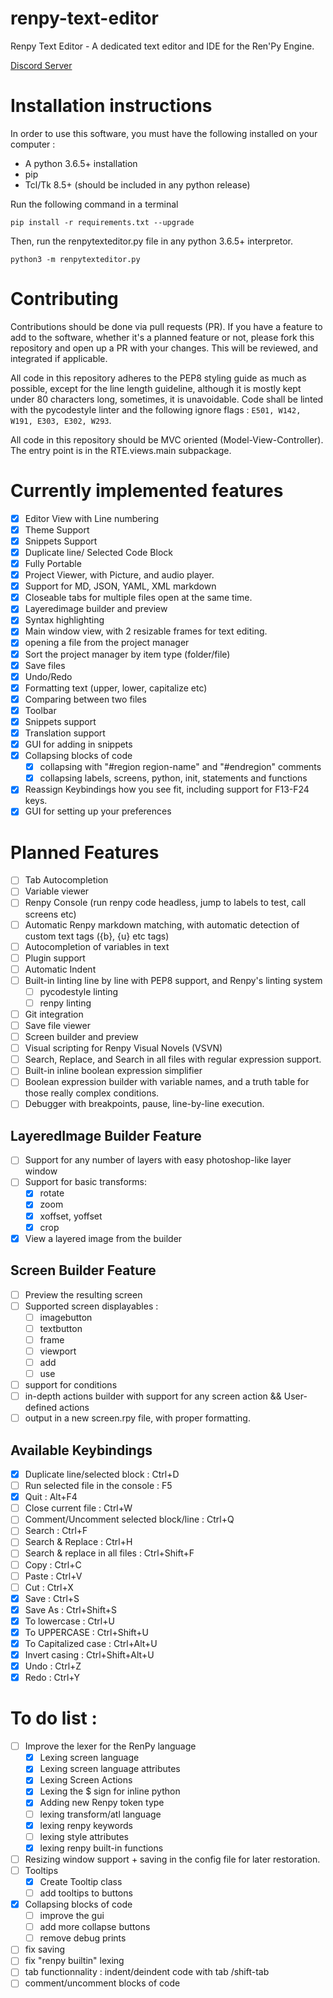 # renpy-text-editor
Renpy Text Editor - A dedicated text editor and IDE for the Ren'Py Engine.

[Discord Server](https://discord.gg/aHk5kur)

# Installation instructions

In order to use this software, you must have the following installed on your computer :

- A python 3.6.5+ installation
- pip
- Tcl/Tk 8.5+ (should be included in any python release)

Run the following command in a terminal

`pip install -r requirements.txt --upgrade`

Then, run the renpytexteditor.py file in any python 3.6.5+ interpretor.

`python3 -m renpytexteditor.py`


# Contributing

Contributions should be done via pull requests (PR). If you have a feature to add to the software, whether it's a planned feature or not, please fork this repository and open up a PR with your changes. This will be reviewed, and integrated if applicable.

All code in this repository adheres to the PEP8 styling guide as much as possible, except for the line length guideline, although it is mostly kept under 80 characters long, sometimes, it is unavoidable. Code shall be linted with the pycodestyle linter and the following ignore flags : `E501, W142, W191, E303, E302, W293`.

All code in this repository should be MVC oriented (Model-View-Controller). The entry point is in the RTE.views.main subpackage.

# Currently implemented features

- [x] Editor View with Line numbering
- [x] Theme Support
- [x] Snippets Support
- [x] Duplicate line/ Selected Code Block
- [x] Fully Portable
- [x] Project Viewer, with Picture, and audio player.
- [x] Support for MD, JSON, YAML, XML markdown
- [x] Closeable tabs for multiple files open at the same time.
- [x] Layeredimage builder and preview
- [x] Syntax highlighting
- [x] Main window view, with 2 resizable frames for text editing.
- [x] opening a file from the project manager
- [x] Sort the project manager by item type (folder/file)
- [x] Save files
- [x] Undo/Redo
- [x] Formatting text (upper, lower, capitalize etc)
- [x] Comparing between two files
- [x] Toolbar
- [x] Snippets support
- [x] Translation support
- [x] GUI for adding in snippets
- [x] Collapsing blocks of code
    - [x] collapsing with "#region region-name" and "#endregion" comments
    - [x] collapsing labels, screens, python, init, statements and functions
- [x] Reassign Keybindings how you see fit, including support for F13-F24 keys.
- [x] GUI for setting up your preferences

# Planned Features


- [ ] Tab Autocompletion
- [ ] Variable viewer
- [ ] Renpy Console (run renpy code headless, jump to labels to test, call screens etc)
- [ ] Automatic Renpy markdown matching, with automatic detection of custom text tags ({b}, {u} etc tags)
- [ ] Autocompletion of variables in text
- [ ] Plugin support
- [ ] Automatic Indent
- [ ] Built-in linting line by line with PEP8 support, and Renpy's linting system
    - [ ] pycodestyle linting
    - [ ] renpy linting
- [ ] Git integration
- [ ] Save file viewer
- [ ] Screen builder and preview
- [ ] Visual scripting for Renpy Visual Novels (VSVN)
- [ ] Search, Replace, and Search in all files with regular expression support.
- [ ] Built-in inline boolean expression simplifier
- [ ] Boolean expression builder with variable names, and a truth table for those really complex conditions.
- [ ] Debugger with breakpoints, pause, line-by-line execution.

## LayeredImage Builder Feature

- [ ] Support for any number of layers with easy photoshop-like layer window
- [ ] Support for basic transforms:
    - [x] rotate
    - [x] zoom
    - [x] xoffset, yoffset
    - [x] crop
- [x] View a layered image from the builder

## Screen Builder Feature

- [ ] Preview the resulting screen
- [ ] Supported screen displayables :
    - [ ] imagebutton
    - [ ] textbutton
    - [ ] frame
    - [ ] viewport
    - [ ] add
    - [ ] use
- [ ] support for conditions
- [ ] in-depth actions builder with support for any screen action && User-defined actions
- [ ] output in a new screen.rpy file, with proper formatting.

## Available Keybindings

- [x] Duplicate line/selected block : Ctrl+D
- [ ] Run selected file in the console : F5
- [x] Quit : Alt+F4
- [ ] Close current file : Ctrl+W
- [ ] Comment/Uncomment selected block/line : Ctrl+Q
- [ ] Search : Ctrl+F
- [ ] Search & Replace : Ctrl+H
- [ ] Search & replace in all files : Ctrl+Shift+F
- [ ] Copy : Ctrl+C
- [ ] Paste : Ctrl+V
- [ ] Cut : Ctrl+X
- [x] Save : Ctrl+S
- [x] Save As : Ctrl+Shift+S
- [x] To lowercase : Ctrl+U
- [x] To UPPERCASE : Ctrl+Shift+U
- [x] To Capitalized case : Ctrl+Alt+U
- [x] Invert casing : Ctrl+Shift+Alt+U
- [x] Undo : Ctrl+Z
- [x] Redo : Ctrl+Y

# To do list :


- [ ] Improve the lexer for the RenPy language
    - [x] Lexing screen language
    - [x] Lexing screen language attributes
    - [x] Lexing Screen Actions
    - [x] Lexing the $ sign for inline python
    - [x] Adding new Renpy token type
    - [ ] lexing transform/atl language
    - [x] lexing renpy keywords
    - [ ] lexing style attributes
    - [x] lexing renpy built-in functions
- [ ] Resizing window support + saving in the config file for later restoration.
- [ ] Tooltips
    - [x] Create Tooltip class
    - [ ] add tooltips to buttons
- [x] Collapsing blocks of code
    - [ ] improve the gui
    - [ ] add more collapse buttons
    - [ ] remove debug prints
- [ ] fix saving
- [ ] fix "renpy builtin" lexing
- [ ] tab functionnality : indent/deindent code with tab /shift-tab
- [ ] comment/uncomment blocks of code
